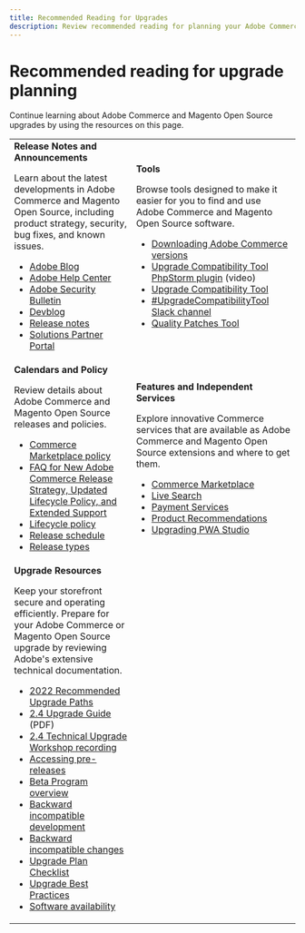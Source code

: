 ```yaml
---
title: Recommended Reading for Upgrades
description: Review recommended reading for planning your Adobe Commerce or Magento Open Source upgrade.
---
```


# Recommended reading for upgrade planning

Continue learning about Adobe Commerce and Magento Open Source upgrades by using the resources on this page.

<table>
  <tbody>
    <tr>
      <td><strong>Release Notes and Announcements</strong>
        <p>Learn about the latest developments in Adobe Commerce and Magento Open Source, including product strategy, security, bug fixes, and known issues.</p>
          <ul>
            <li><a href="https://blog.adobe.com/">Adobe Blog</a></li>
            <li><a href="https://support.magento.com/hc/en-us">Adobe Help Center</a></li>
            <li><a href="https://helpx.adobe.com/security/products/magento/apsb22-12.html">Adobe Security Bulletin</a></li>
            <li><a href="https://community.magento.com/t5/Magento-DevBlog/bg-p/devblog">Devblog</a></li>
            <li><a href="https://devdocs.magento.com/guides/v2.4/release-notes/bk-release-notes.html">Release notes</a></li>
            <li><a href="https://solutionpartners.adobe.com/solution-partners.html">Solutions Partner Portal</a></li>
          </ul>
        </td>
      <td><strong>Tools</strong>
        <p>Browse tools designed to make it easier for you to find and use Adobe Commerce and Magento Open Source software.</p>
          <ul>
            <li><a href="https://magento.com/tech-resources/downloads">Downloading Adobe Commerce versions</li>
            <li><a href="https://experienceleague.adobe.com/docs/commerce-learn/tutorials/uct-phpstorm.html?lang=en">Upgrade Compatibility Tool PhpStorm plugin</a> (video)</li>
            <li><a href="https://experienceleague.adobe.com/docs/commerce-operations/upgrade-guide/upgrade-compatibility-tool/overview.html?lang=en">Upgrade Compatibility Tool</a></li>
            <li><a href="https://magentocommeng.slack.com/archives/C019Y143U9F">#UpgradeCompatibilityTool Slack channel</a></li>
            <li><a href="https://devdocs.magento.com/quality-patches/usage.html">Quality Patches Tool</a></li>
          </ul>
      </td>
    </tr>
    <tr>
      <td><strong>Calendars and Policy</strong>
        <p>Review details about Adobe Commerce and Magento Open Source releases and policies.</p>
          <ul>
            <li><a href="https://marketplacesupport.magento.com/hc/en-us/articles/4413722432653">Commerce Marketplace policy</a></li>
            <li><a href="https://support.magento.com/hc/en-us/articles/4409421516301-FAQ-for-New-Adobe-Commerce-Release-Strategy-and-Updated-Lifecycle-Policy">FAQ for New Adobe Commerce Release Strategy, Updated Lifecycle Policy, and Extended Support</a></li>
            <li><a href="https://www.adobe.com/content/dam/cc/en/legal/terms/enterprise/pdfs/Adobe-Commerce-Software-Lifecycle-Policy.pdf">Lifecycle policy</a></li>
            <li><a href="https://devdocs.magento.com/release/">Release schedule</a></li>
            <li><a href="https://devdocs.magento.com/release/policy/">Release types</a></li>
          </ul>
        </td>
      <td><strong>Features and Independent Services</strong>
        <p>Explore innovative Commerce services that are available as Adobe Commerce and Magento Open Source extensions and where to get them.</p>
          <ul>
            <li><a href="https://marketplace.magento.com/">Commerce Marketplace</a></li>
            <li><a href="https://marketplace.magento.com/magento-live-search.html">Live Search</a></li>
            <li><a href="https://marketplace.magento.com/magento-payment-services.html">Payment Services</a></li>
            <li><a href="https://marketplace.magento.com/magento-product-recommendations.html">Product Recommendations</a></li>
            <li><a href="https://developer.adobe.com/commerce/pwa-studio/guides/upgrading-versions">Upgrading PWA Studio</a></li>
          </ul>
      </td>
    </tr>
    <tr>
      <td><strong>Upgrade Resources</strong>
        <p>Keep your storefront secure and operating efficiently. Prepare for your Adobe Commerce or Magento Open Source upgrade by reviewing Adobe's extensive technical documentation.</p>
          <ul>
            <li><a href="https://experienceleague.adobe.com/docs/commerce-operations/upgrade-guide/resources/recommended-upgrade-paths-2022.html?lang=en">2022 Recommended Upgrade Paths</a></li>
            <li><a href="../../assets/upgrade-guide/adobe-commerce-2-4-upgrade-guide.pdf">2.4 Upgrade Guide</a> (PDF)</li>
            <li><a href="https://experienceleague.adobe.com/docs/commerce-learn/tutorials/upgrade-workshop.html?lang=en">2.4 Technical Upgrade Workshop recording</a></li>
            <li><a href="https://support.magento.com/hc/en-us/articles/360034120932">Accessing pre-releases</a></li>
            <li><a href="https://devdocs.magento.com/release/beta-program.html">Beta Program overview</a></li>
            <li><a href="https://devdocs.magento.com/contributor-guide/backward-compatible-development/index.html">Backward incompatible development</a></li>
            <li><a href="https://devdocs.magento.com/guides/v2.4/release-notes/backward-incompatible-changes/index.html">Backward incompatible changes</a></li>
            <li><a href="https://support.magento.com/hc/en-us/articles/360057968951-Upgrade-plan-checklist-for-Adobe-Commerce">Upgrade Plan Checklist</a></li>
            <li><a href="https://experienceleague.adobe.com/docs/commerce-operations/upgrade-guide/prepare/best-practices.html?lang=en">Upgrade Best Practices</a></li>
            <li><a href="https://devdocs.magento.com/release/availability.html">Software availability</a></li>
          </ul>
      </td>
      <td></td>
    </tr>
  </tbody>
</table>